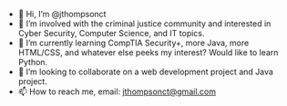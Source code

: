- 👋 Hi, I’m @jthompsonct
- 👀 I’m involved with the criminal justice community and interested in Cyber Security, Computer Science, and IT topics.
- 🌱 I’m currently learning CompTIA Security+, more Java, more HTML/CSS, and whatever else peeks my interest? Would like to learn Python.
- 💞️ I’m looking to collaborate on a web development project and Java project.
- 📫 How to reach me, email: jthompsonct@gmail.com

<!---
jthompsonct/jthompsonct is a ✨ special ✨ repository because its `README.md` (this file) appears on your GitHub profile.
You can click the Preview link to take a look at your changes.
--->
